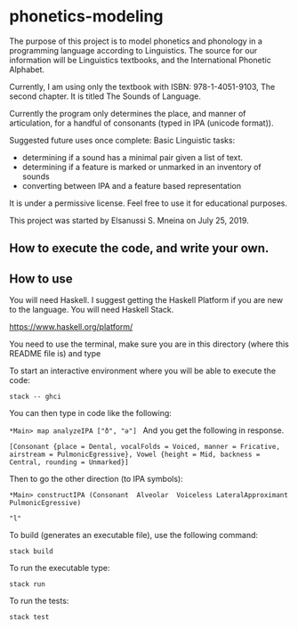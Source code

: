 # phonetics-modeling

The purpose of this project is to model phonetics and phonology in a programming
language according to Linguistics. The source for our information
will be Linguistics textbooks,
and the International Phonetic Alphabet.

Currently, I am using only the textbook with ISBN: 978-1-4051-9103, The
second chapter. It is titled The Sounds of Language.

Currently the program only determines the place, and manner of articulation,
for a handful of consonants (typed in IPA (unicode format)).

Suggested future uses once complete:
Basic Linguistic tasks:
  - determining if a sound has a minimal pair given a list of text.
  - determining if a feature is marked or unmarked in an inventory of sounds
  - converting between IPA and a feature based representation

It is under a permissive license.
Feel free to use it for educational purposes.

This project was started by Elsanussi S. Mneina on July 25, 2019.

## How to execute the code, and write your own.



## How to use
You will need Haskell. I suggest getting the Haskell Platform if you are
new to the language. You will need Haskell Stack.

https://www.haskell.org/platform/



You need to use the terminal, make sure you are in this
directory (where this README file is)  and type

To start an interactive environment where you will be able to execute the
code:

`stack -- ghci`


You can then type in code like the following:

`*Main> map analyzeIPA ["ð", "ə"]
`
And you get the following in response.

`[Consonant {place = Dental, vocalFolds = Voiced, manner = Fricative, airstream = PulmonicEgressive},
Vowel {height = Mid, backness = Central, rounding = Unmarked}]`


Then to go the other direction (to IPA symbols):

`*Main> constructIPA (Consonant  Alveolar  Voiceless LateralApproximant PulmonicEgressive)`

`"l"`


To build (generates an executable file), use the following command:

`stack build`

To run the executable type:

`stack run`

To run the tests:

`stack test`
